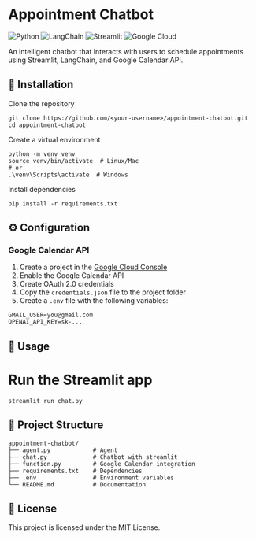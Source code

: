 # Appointment Chatbot
![Python](https://img.shields.io/badge/Python-3670A0?style=flat&logo=python&logoColor=white) ![LangChain](https://img.shields.io/badge/LangChain-1C3C3C?style=flat&logo=langchain) ![Streamlit](https://img.shields.io/badge/Streamlit-FF4B4B?style=flat&logo=streamlit&logoColor=white) ![Google Cloud](https://img.shields.io/badge/Google_Cloud-4285F4?style=flat&logo=googlecloud&logoColor=white)

An intelligent chatbot that interacts with users to schedule appointments using Streamlit, LangChain, and Google Calendar API.

## 🔧 Installation

Clone the repository
```shell
git clone https://github.com/<your-username>/appointment-chatbot.git
cd appointment-chatbot
```
Create a virtual environment
```shell
python -m venv venv
source venv/bin/activate  # Linux/Mac
# or
.\venv\Scripts\activate  # Windows
```
Install dependencies
```shell
pip install -r requirements.txt
```

## ⚙️ Configuration

### Google Calendar API

1. Create a project in the [Google Cloud Console](https://console.cloud.google.com)
2. Enable the Google Calendar API
3. Create OAuth 2.0 credentials
4. Copy the `credentials.json` file to the project folder
5. Create a `.env` file with the following variables:
```
GMAIL_USER=you@gmail.com
OPENAI_API_KEY=sk-...
```

## 🚀 Usage

# Run the Streamlit app
```shell
streamlit run chat.py
```

## 📁 Project Structure

```
appointment-chatbot/
├── agent.py            # Agent
├── chat.py             # Chatbot with streamlit
├── function.py         # Google Calendar integration
├── requirements.txt    # Dependencies
├── .env                # Environment variables
└── README.md           # Documentation
```

## 📝 License

This project is licensed under the MIT License.